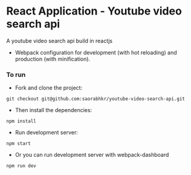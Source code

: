 # React Application - Youtube video search api

A youtube video search api build in reactjs

* Webpack configuration for development (with hot reloading) and production (with minification).

### To run

* Fork and clone the project:

```
git checkout git@github.com:saorabhkr/youtube-video-search-api.git
```

* Then install the dependencies:

```
npm install
```

* Run development server:

```
npm start
```

* Or you can run development server with webpack-dashboard

```
npm run dev
```
